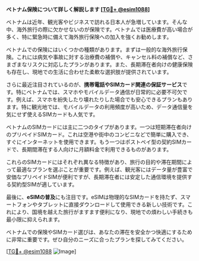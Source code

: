 **ベトナム保険について詳しく解説します [[TG💪+ @esim1088](https://t.me/s/esim1088)]**

ベトナムは近年、観光客やビジネスで訪れる日本人が急増しています。そんな中、海外旅行の際に欠かせないのが保険です。ベトナムでは医療費が高い場合が多く、特に緊急時に備えて海外旅行保険への加入を強くお勧めします。

ベトナムでの保険にはいくつかの種類があります。まずは一般的な海外旅行保険。これには病気や事故に対する治療費の補償や、キャンセル料の補償など、さまざまなリスクに対応したプランがあります。また、長期滞在者向けの健康保険も存在し、現地での生活に合わせた柔軟な選択肢が提供されています。

さらに最近注目されているのが、**携帯電話やSIMカード関連の保証サービス**です。特にベトナムでは、スマホやモバイルデータ通信が日常的に必要不可欠です。例えば、スマホを紛失したり壊れたりした場合でも安心できるプランもあります。特に観光地では、モバイルデータの利用頻度が高いため、データ通信量を気にせず使えるSIMカードも人気です。

ベトナムのSIMカードには主に二つのタイプがあります。一つは短期滞在者向けのプリペイドSIMカード。これは空港や街中のコンビニなどで簡単に購入でき、すぐにインターネットを使用できます。もう一つはポストペイ型の契約SIMカードで、長期間滞在する人向けに月額料金で利用できるものがあります。

これらのSIMカードにはそれぞれ異なる特徴があり、旅行の目的や滞在期間によって最適なプランを選ぶことが重要です。例えば、観光客にはデータ量が豊富で安価なプリペイドSIMが便利ですが、長期滞在者には安定した通信環境を提供する契約型SIMが適しています。

最後に、**eSIMの普及**にも注目です。eSIMは物理的なSIMカードを持たず、スマートフォンやタブレットに直接ダウンロードして使用できる新しい技術です。これにより、国境を越えた旅行がますます便利になり、現地での煩わしい手続きも最小限に抑えられます。

ベトナムでの保険やSIMカード選びは、あなたの滞在を安全かつ快適にするために非常に重要です。ぜひ自分のニーズに合ったプランを探してみてください。

[[TG💪+ @esim1088](https://t.me/s/esim1088) ![Image](https://i.postimg.cc/Y0z9fWf4/image.png)]